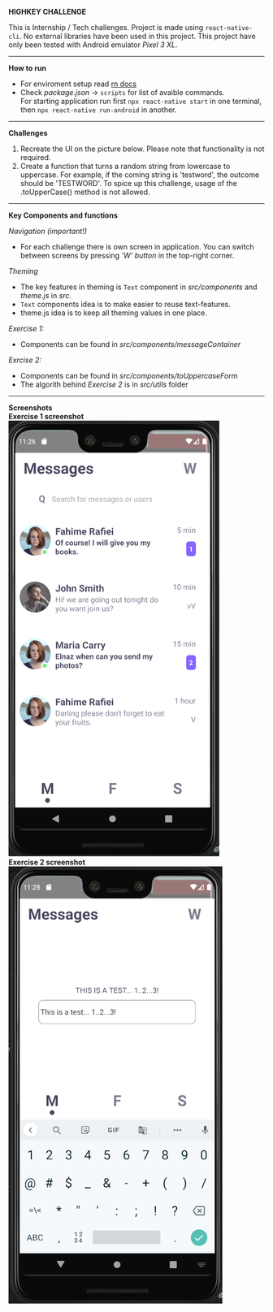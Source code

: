 **HIGHKEY CHALLENGE**

This is Internship / Tech challenges. Project is made using `react-native-cli`. No external libraries have been used in this project. This project have only been tested with Android emulator _Pixel 3 XL_.

____________

**How to run**

* For enviroment setup read [rn docs](https://reactnative.dev/docs/environment-setup)
* Check _package.json_ -> `scripts` for list of avaible commands.\
For starting application run first `npx react-native start` in one terminal, then `npx react-native run-android` in another.
_______________

**Challenges**

1. Recreate the UI on the picture below. Please note that functionality is not required.
2. Create a function that turns a random string from lowercase to uppercase. For example, if the coming string is 'testword', the outcome should be 'TESTWORD'. To spice up this challenge, usage of the .toUpperCase() method is not allowed.
__________________

**Key Components and functions**

*Navigation (important!)*
- For each challenge there is own screen in application. You can switch between screens by pressing _'W' button_ in the top-right corner.

*Theming*
- The key features in theming is `Text` component in _src/components_ and _theme.js_ in _src_.
- `Text` components idea is to make easier to reuse text-features.
- theme.js idea is to keep all theming values in one place.

*Exercise 1:*
- Components can be found in _src/components/messageContainer_

*Exrcise 2:*
- Components can be found in _src/components/toUppercaseForm_
- The algorith behind _Exercise 2_ is in _src/utils_ folder

____________________

**Screenshots**\
__Exercise 1 screenshot__\
![exercise1](https://raw.githubusercontent.com/wesenbergg/highkey/master/doc/exercise1.PNG)\
__Exercise 2 screenshot__\
![exercise2](https://raw.githubusercontent.com/wesenbergg/highkey/master/doc/exercise2.PNG)
